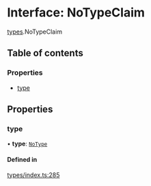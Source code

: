 # Interface: NoTypeClaim

[types](../wiki/types).NoTypeClaim

## Table of contents

### Properties

- [type](../wiki/types.NoTypeClaim#type)

## Properties

### type

• **type**: [`NoType`](../wiki/types.ClaimType#notype)

#### Defined in

[types/index.ts:285](https://github.com/PolymathNetwork/polymesh-sdk/blob/c37bc05d/src/types/index.ts#L285)
